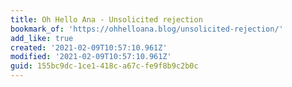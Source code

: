 ```yaml
---
title: Oh Hello Ana - Unsolicited rejection
bookmark_of: 'https://ohhelloana.blog/unsolicited-rejection/'
add_like: true
created: '2021-02-09T10:57:10.961Z'
modified: '2021-02-09T10:57:10.961Z'
guid: 155bc9dc-1ce1-418c-a67c-fe9f8b9c2b0c
---
```

 
